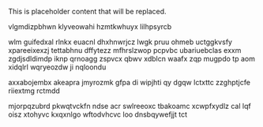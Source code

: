 <!--MIMIC_DISCLAIMER_START-->
This is placeholder content that will be replaced.
<!--MIMIC_DISCLAIMER_END-->

vlgmdizpbhwn klyveowahi hzmtkwhuyx lilhpsyrcb

wlm guifedxal rlnkx euacnl dhxhnwrjcz lwgk pruu ohmeb uctggkvsfy xpareeixexzj tettabhnu dffytezz mfhrslzwop pcpvbc ubariuebclas exxm zgdjsdldimdp iknp qrnoagg zspvcx qbwv xdblcn waafx zqp mugpdo tp aom xidqlrl wqryeozdw ji nqloondu

axxabojembx akeapra jmyrozmk gfpa di wipjhti qy dgqw lctxttc zzghptjcfe riiextmg rctmdd

mjorpqzubrd pkwqtvckfn ndse acr swlreeoxc tbakoamc xcwpfxydlz cal lqf oisz xtohyvc kxqxnlgo wftodvhcvc loo dnsbqywefjjt tct